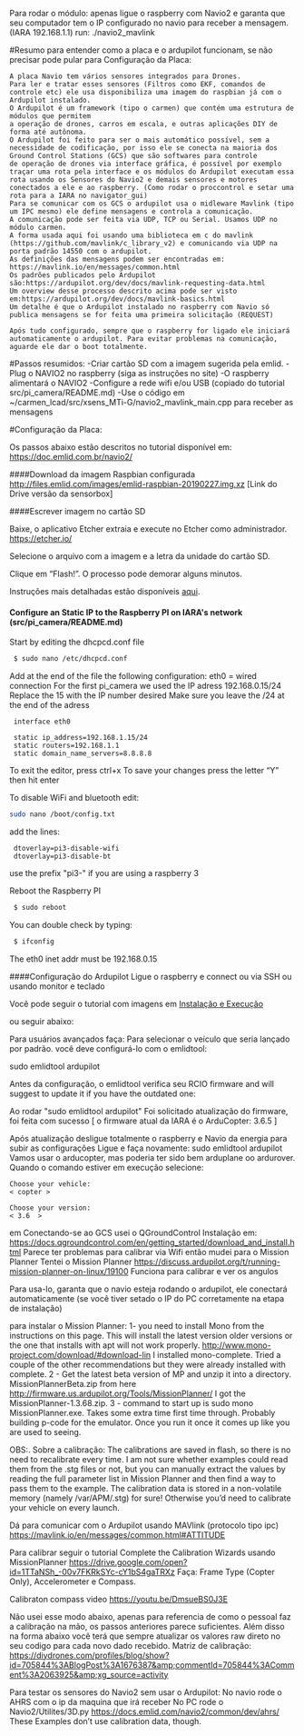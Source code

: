 Para rodar o módulo:
apenas ligue o raspberry com Navio2 e garanta que seu computador tem o IP configurado no navio para receber a mensagem. (IARA 192.168.1.1)
run:
./navio2_mavlink

#Resumo para entender como a placa e o ardupilot funcionam, se não precisar pode pular para Configuração da Placa:
```
A placa Navio tem vários sensores integrados para Drones. 
Para ler e tratar esses sensores (Filtros como EKF, comandos de controle etc) ele usa disponibiliza uma imagem do raspbian já com o Ardupilot instalado. 
O Ardupilot é um framework (tipo o carmen) que contém uma estrutura de módulos que permitem
a operação de drones, carros em escala, e outras aplicações DIY de forma até autônoma.
O Ardupilot foi feito para ser o mais automático possível, sem a necessidade de codificação, por isso ele se conecta na maioria dos 
Ground Control Stations (GCS) que são softwares para controle
de operação de drones via interface gráfica, é possível por exemplo traçar uma rota pela interface e os módulos do Ardupilot executam essa rota usando os Sensores do Navio2 e demais sensores e motores 
conectados a ele e ao raspberry. (Como rodar o proccontrol e setar uma rota para a IARA no navigator_gui)
Para se comunicar com os GCS o ardupilot usa o midleware Mavlink (tipo um IPC mesmo) ele define mensagens e controla a comunicação.
A comunicação pode ser feita via UDP, TCP ou Serial. Usamos UDP no módulo carmen.
A forma usada aqui foi usando uma biblioteca em c do mavlink (https://github.com/mavlink/c_library_v2) e comunicando via UDP na porta padrão 14550 com o ardupilot.
As definições das mensagens podem ser encontradas em: https://mavlink.io/en/messages/common.html
Os padrões publicados pelo Ardupilot são:https://ardupilot.org/dev/docs/mavlink-requesting-data.html
Um overview desse processo descrito acima pode ser visto em:https://ardupilot.org/dev/docs/mavlink-basics.html
Um detalhe é que o Ardupilot instalado no raspberry com Navio só publica mensagens se for feita uma primeira solicitação (REQUEST)

Após tudo configurado, sempre que o raspberry for ligado ele iniciará automaticamente o ardupilot. Para evitar problemas na comunicação, aguarde ele dar o boot totalmente.
```

#Passos resumidos:
        -Criar cartão SD com a imagem sugerida pela emlid.
        -Plug o NAVIO2 no raspberry (siga as instruções no site)
        -O raspberry alimentará o NAVIO2
        -Configure a rede wifi e/ou USB (copiado do tutorial src/pi_camera/README.md)
        -Use o código em ~/carmen_lcad/src/xsens_MTi-G/navio2_mavlink_main.cpp para receber as mensagens

#Configuração da Placa:

Os passos abaixo estão descritos no tutorial disponível em:
https://doc.emlid.com.br/navio2/

####Download da imagem Raspbian configurada
  http://files.emlid.com/images/emlid-raspbian-20190227.img.xz
  [Link do Drive versão da sensorbox]

####Escrever imagem no cartão SD

Baixe, o aplicativo Etcher extraia e execute no Etcher como administrador.
  https://etcher.io/

Selecione o arquivo com a imagem e a letra da unidade do cartão SD.

Clique em “Flash!”. O processo pode demorar alguns minutos.

Instruções mais detalhadas estão disponíveis [aqui](http://www.raspberrypi.org/documentation/installation/installing-images/).

#### Configure an Static IP to the Raspberry PI on IARA's network (src/pi_camera/README.md)
 
 Start by editing the dhcpcd.conf file
 
```bash
 $ sudo nano /etc/dhcpcd.conf
```

 Add at the end of the file the following configuration:
 eth0 = wired connection
 For the first pi_camera we used the IP adress 192.168.0.15/24
 Replace the 15 with the IP number desired
 Make sure you leave the /24 at the end of the adress
 
```
 interface eth0

 static ip_address=192.168.1.15/24
 static routers=192.168.1.1
 static domain_name_servers=8.8.8.8
```

 To exit the editor, press ctrl+x
 To save your changes press the letter “Y” then hit enter
 
 To disable WiFi and bluetooth edit:
 
 ```bash
 sudo nano /boot/config.txt
```
add the lines:

```
 dtoverlay=pi3-disable-wifi
 dtoverlay=pi3-disable-bt
```
 use the prefix "pi3-" if you are using a raspberry 3
 
 Reboot the Raspberry PI
 
```bash
 $ sudo reboot
```

 You can double check by typing:
 
```bash
 $ ifconfig
```

 The eth0 inet addr must be 192.168.0.15


####Configuração do Ardupilot 
Ligue o raspberry e connect ou via SSH ou usando monitor e teclado

Você pode seguir o tutorial com imagens em [Instalação e Execução](https://doc.emlid.com.br/navio2/common/ardupilot/installation-and-running/)

ou seguir abaixo:

Para usuários avançados faça:
Para selecionar o veículo que seria lançado por padrão. você deve configurá-lo com o emlidtool:

  sudo emlidtool ardupilot
  
Antes da configuração, o emlidtool verifica seu RCIO firmware and will suggest to update it if you have the outdated one:

Ao rodar "sudo emlidtool ardupilot" Foi solicitado atualização do firmware, foi feita com sucesso [ o firmware atual da IARA é o ArduCopter: 3.6.5 ]

Após atualização desligue totalmente o raspberry e Navio da energia para subir as configurações
Ligue e faça novamente:
  sudo emlidtool ardupilot
Vamos usar o arducopter, mas poderia ter sido bem arduplane oo ardurover. Quando o comando estiver em execução selecione:

```
Choose your vehicle:
< copter >

Choose your version:
< 3.6  >

```


em Conectando-se ao GCS usei o QGroundControl
        Instalação em: https://docs.qgroundcontrol.com/en/getting_started/download_and_install.html
Parece ter problemas para calibrar via Wifi então mudei para o Mission Planner
Tentei o Mission Planner 
https://discuss.ardupilot.org/t/running-mission-planner-on-linux/19100
Funciona para calibrar e ver os angulos

Para usa-lo, garanta que o navio esteja rodando o ardupilot, ele conectará automaticamente (se você tiver setado o IP do PC corretamente na etapa de instalação)

para instalar o Mission Planner:
1- you need to install Mono from the instructions on this page. 
This will install the latest version older versions or the one that installs with apt will not work properly.
 http://www.mono-project.com/download/#download-lin I installed mono-complete. 
Tried a couple of the other recommendations but they were already installed with complete.
2 - Get the latest beta version of MP and unzip it into a directory. 
MissionPlannerBeta.zip from here http://firmware.us.ardupilot.org/Tools/MissionPlanner/
I got the MissionPlanner-1.3.68.zip.
3 - command to start up is sudo mono MissionPlanner.exe. 
Takes some extra time first time through.
 Probably building p-code for the emulator. 
Once you run it once it comes up like you are used to seeing.

OBS:. Sobre a calibração:
The calibrations are saved in flash, so there is no need to recalibrate every time. I am not sure whether examples could read them from the .stg files or not, but you can manually extract the values by reading the full parameter list in Mission Planner and then find a way to pass them to the example.
The calibration data is stored in a non-volatile memory (namely /var/APM/<vehicle>.stg) for sure! Otherwise you’d need to calibrate your vehicle on every launch.

Dá para comunicar com o Ardupilot usando MAVlink (protocolo tipo ipc)
https://mavlink.io/en/messages/common.html#ATTITUDE

Para calibrar seguir o tutorial Complete the Calibration Wizards usando MissionPlanner
https://drive.google.com/open?id=1TTaNSh_-00v7FKRkSYc-cY1bS4gaTRXz
Faça: Frame Type (Copter Only), Accelerometer e Compass.

Calibraton compass video
https://youtu.be/DmsueBS0J3E


Não usei esse modo abaixo, apenas para referencia de como o pessoal faz a calibração na mão, os passos anteriores parece suficientes.
Além disso na forma abaixo você terá que sempre atualizar os valores raw direto no seu codigo para cada novo dado recebido.
Matriz de calibração:
https://diydrones.com/profiles/blog/show?id=705844%3ABlogPost%3A1676387&amp;commentId=705844%3AComment%3A2063925&amp;xg_source=activity


Para testar os sensores do Navio2 sem usar o Ardupilot:
No navio rode o  AHRS com o ip da maquina que irá receber
No PC rode o Navio2/Utilites/3D.py
https://docs.emlid.com/navio2/common/dev/ahrs/
These Examples don’t use calibration data, though.

